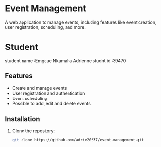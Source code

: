 # Event Management

A web application to manage events, including features like event creation, user registration, scheduling, and more.
# Student 
student name :Emgoue Nkamaha Adrienne 
studnt id :39470

## Features
- Create and manage events
- User registration and authentication
- Event scheduling
- Possible to add, edit and delete events 

## Installation
1. Clone the repository:
   ```sh
   git clone https://github.com/adrie20237/event-management.git

